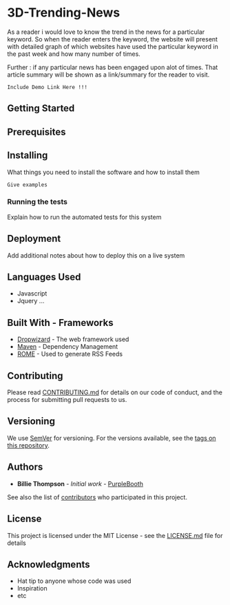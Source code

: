 # 3D-Trending-News


As a reader i would love to know the trend in the news for a particular keyword. So when the reader enters the keyword, the website will present with detailed graph of which websites have used the particular keyword in the past week and how many number of times. 

Further : if any particular news has been engaged upon alot of times. That article summary will be shown as a link/summary for the reader to visit. 

```
Include Demo Link Here !!!

```


## Getting Started 

## Prerequisites 

## Installing 

What things you need to install the software and how to install them

```
Give examples
```

### Running the tests

Explain how to run the automated tests for this system


## Deployment

Add additional notes about how to deploy this on a live system

## Languages Used 

* Javascript 
* Jquery 
... 

## Built With - Frameworks

* [Dropwizard](http://www.dropwizard.io/1.0.2/docs/) - The web framework used
* [Maven](https://maven.apache.org/) - Dependency Management
* [ROME](https://rometools.github.io/rome/) - Used to generate RSS Feeds

## Contributing

Please read [CONTRIBUTING.md](https://gist.github.com/PurpleBooth/b24679402957c63ec426) for details on our code of conduct, and the process for submitting pull requests to us.

## Versioning

We use [SemVer](http://semver.org/) for versioning. For the versions available, see the [tags on this repository](https://github.com/your/project/tags). 

## Authors

* **Billie Thompson** - *Initial work* - [PurpleBooth](https://github.com/PurpleBooth)

See also the list of [contributors](https://github.com/your/project/contributors) who participated in this project.

## License

This project is licensed under the MIT License - see the [LICENSE.md](LICENSE.md) file for details

## Acknowledgments

* Hat tip to anyone whose code was used
* Inspiration
* etc

